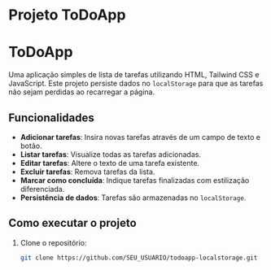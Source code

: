 # Projeto ToDoApp
# ToDoApp

Uma aplicação simples de lista de tarefas utilizando HTML, Tailwind CSS e JavaScript. Este projeto persiste dados no `localStorage` para que as tarefas não sejam perdidas ao recarregar a página.

## Funcionalidades
- **Adicionar tarefas**: Insira novas tarefas através de um campo de texto e botão.
- **Listar tarefas**: Visualize todas as tarefas adicionadas.
- **Editar tarefas**: Altere o texto de uma tarefa existente.
- **Excluir tarefas**: Remova tarefas da lista.
- **Marcar como concluída**: Indique tarefas finalizadas com estilização diferenciada.
- **Persistência de dados**: Tarefas são armazenadas no `localStorage`.

## Como executar o projeto
1. Clone o repositório:
   ```bash
   git clone https://github.com/SEU_USUARIO/todoapp-localstorage.git
